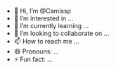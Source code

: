 - 👋 Hi, I’m @Camissp
- 👀 I’m interested in ...
- 🌱 I’m currently learning ...
- 💞️ I’m looking to collaborate on ...
- 📫 How to reach me ...
- 😄 Pronouns: ...
- ⚡ Fun fact: ...

<!---
Camissp/Camissp is a ✨ special ✨ repository because its `README.md` (this file) appears on your GitHub profile.
You can click the Preview link to take a look at your changes.
--->

